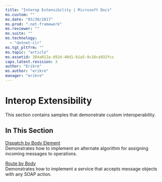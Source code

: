 ```yaml
---
title: "Interop Extensibility | Microsoft Docs"
ms.custom: ""
ms.date: "03/30/2017"
ms.prod: ".net-framework"
ms.reviewer: ""
ms.suite: ""
ms.technology: 
  - "dotnet-clr"
ms.tgt_pltfrm: ""
ms.topic: "article"
ms.assetid: 384a012a-d92d-40d1-b1a5-9c18ca932fcc
caps.latest.revision: 3
author: "Erikre"
ms.author: "erikre"
manager: "erikre"
---
```

# Interop Extensibility
This section contains samples that demonstrate custom interoperability.  
  
## In This Section  
 [Dispatch by Body Element](../../../../docs/framework/wcf/samples/dispatch-by-body-element.md)  
 Demonstrates how to implement an alternate algorithm for assigning incoming messages to operations.  
  
 [Route by Body](../../../../docs/framework/wcf/samples/route-by-body.md)  
 Demonstrates how to implement a service that accepts message objects with any SOAP action.